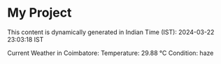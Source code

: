 # My Project

This content is dynamically generated in Indian Time (IST): 2024-03-22 23:03:18 IST


Current Weather in Coimbatore:
Temperature: 29.88 °C
Condition: haze
